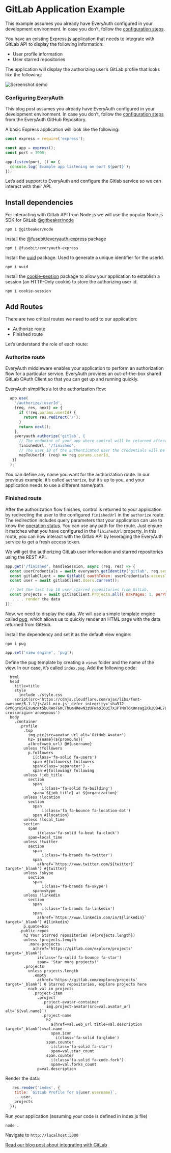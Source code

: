 # GitLab Application Example

This example assumes you already have EveryAuth configured in your development environment. In case you don’t, follow the [configuration steps](https://github.com/fusebit/everyauth-express#getting-started).

You have an existing Express.js application that needs to integrate with GitLab API to display the following information:
- User profile information
- User starred repositories

The application will display the authorizing user’s GitLab profile that looks like the following:

![Screenshot demo](blog-using-gitlab-with-everyauth.png "Screenshot demo")

### Configuring EveryAuth

This blog post assumes you already have EveryAuth configured in your development environment. In case you don’t, follow the [configuration steps](https://github.com/fusebit/everyauth-express#getting-started) from the EveryAuth GitHub Repository.

A basic Express application will look like the following:

```javascript
const express = require('express');

const app = express();
const port = 3000;

app.listen(port, () => {
  console.log(`Example app listening on port ${port}`);
});
```

Let’s add support to EveryAuth and configure the Gitlab service so we can interact with their API.

## Install dependencies

For interacting with Gitlab API from Node.js we will use the popular Node.js SDK for GitLab [@gitbeaker/node](https://www.npmjs.com/package/@gitbeaker/node)

```shell
npm i @gitbeaker/node
```

Install the [@fusebit/everyauth-express](https://www.npmjs.com/package/@fusebit/everyauth-express) package

```shell
npm i @fusebit/everyauth-express
```

Install the [uuid](https://www.npmjs.com/package/uuid) package. Used to generate a unique identifier for the userId.

```shell
npm i uuid
```
Install the [cookie-session](https://www.npmjs.com/package/cookie-session) package to allow your application to establish a session (an HTTP-Only cookie) to store the authorizing user id.

```shell
npm i cookie-session
```

## Add Routes

There are two critical routes we need to add to our application:

- Authorize route
- Finished route

Let’s understand the role of each route:

### Authorize route

EveryAuth middleware enables your application to perform an authorization flow for a particular service.
EveryAuth provides an out-of-the-box shared GitLab OAuth Client so that you can get up and running quickly.

EveryAuth simplifies a lot the authorization flow:

```javascript
  app.use(
    '/authorize/:userId',
    (req, res, next) => {
      if (!req.params.userId) {
        return res.redirect('/');
      }
      return next();
    },
    everyauth.authorize('gitlab’, {
      // The endpoint of your app where control will be returned afterwards
      finishedUrl: '/finished',
      // The user ID of the authenticated user the credentials will be associated with
      mapToUserId: (req) => req.params.userId,
   })
  );
```

You can define any name you want for the authorization route. In our previous example, it’s called `authorize`, but it’s up to you, and your application needs to use a different name/path. 

### Finished route

After the authorization flow finishes, control is returned to your application by redirecting the user to the configured `finishedUrl` in the `authorize` route.
The redirection includes query parameters that your application can use to know the [operation status](https://github.com/fusebit/everyauth-express#parameters---2).
You can use any path for the route. Just ensure it matches what you have configured in the `finishedUrl` property.
In this route, you can now interact with the Gitlab API by leveraging the EveryAuth service to get a fresh access token.
 
We will get the authorizing GitLab user information and starred repositories using the REST API.

```javascript
app.get('/finished', handleSession, async (req, res) => {
  const userCredentials = await everyauth.getIdentity('gitlab', req.session.userId);
  const gitlabClient = new Gitlab({ oauthToken: userCredentials.accessToken });
  const user = await gitlabClient.Users.current();

  // Get the last top 10 user starred repositories from GitLab.
  const projects = await gitlabClient.Projects.all({ maxPages: 1, perPage: 10, starred: true });
   . . . render the data
});
```

Now, we need to display the data. We will use a simple template engine called [pug](https://www.npmjs.com/package/pug), which allows us to quickly render an HTML page with the data returned from GitHub.

Install the dependency and set it as the default view engine:

```shell
npm i pug
```

```javascript
app.set('view engine', 'pug');
```

Define the pug template by creating a `views` folder and the name of the view. In our case, it’s called `index.pug`. Add the following code:

```pug
  html
  head
    title=title
    style
      include ./style.css
    script(src='https://cdnjs.cloudflare.com/ajax/libs/font-awesome/6.1.1/js/all.min.js' defer integrity='sha512-6PM0qYu5KExuNcKt5bURAoT6KCThUmHRewN3zUFNaoI6Di7XJPTMoT6K0nsagZKk2OB4L7E3q1uQKHNHd4stIQ==' crossorigin='anonymous')
  body
    .container
      .profile
        .top
          img.pic(src=avatar_url alt='GitHub Avatar')
          h2=`${name}(${pronouns})`
          a(href=web_url) @#{username}
        unless !followers
          p.followers
            i(class='fa-solid fa-users')
            span #{followers} followers
            span(class='separator') -
            span #{following} following
        unless !job_title
          section
            span
                i(class='fa-solid fa-building')
            span=`${job_title} at ${organization}`
        unless !location
          section
            span
                i(class='fa fa-bounce fa-location-dot')
            span #{location}
        unless !local_time
        section
          span
              i(class='fa-solid fa-beat fa-clock')
          span=local_time
        unless !twitter
          section
            span
                i(class='fa-brands fa-twitter')
            span 
              a(href=`https://www.twitter.com/${twitter}` target='_blank') #{twitter}
        unless !skype
          section
            span
                i(class='fa-brands fa-skype')
            span=skype
        unless !linkedin
          section
            span
                i(class='fa-brands fa-linkedin')
            span 
              a(href=`https://www.linkedin.com/in/${linkedin}` target='_blank') #{linkedin}
        p.quote=bio
      .public-repos
        h2 Your Starred repositories (#{projects.length})
        unless !projects.length
          .more-projects 
            a(href='https://gitlab.com/explore/projects' target='_blank')
              i(class='fa-solid fa-bounce fa-star')
              span= 'Star more projects!'
        .projects
          unless projects.length
            .empty
              a(href='https://gitlab.com/explore/projects' target='_blank') 0 Starred repositories, explore projects here
          each val in projects
            .project-item 
              .project
                .project-avatar-container
                  img.project-avatar(src=val.avatar_url alt=`${val.name}`)
                .project-name
                  h2
                    a(href=val.web_url title=val.description target="_blank")=val.name
                    span.icon 
                      i(class='fa-solid fa-globe')
                  span.counter
                    i(class='fa-solid fa-star')
                    span=val.star_count
                  span.counter
                    i(class='fa-solid fa-code-fork')
                    span=val.forks_count
              p=val.description
```

Render the data:

```javascript
   res.render('index', {
    title: `GitLab Profile for ${user.username}`,
    ...user,
    projects
  });
```

Run your application (assuming your code is defined in index.js file)

```shell
node .
```

Navigate to `http://localhost:3000`

[Read our blog post about integrating with GitLab](https://fusebit.io/blog/integrate-gitlab-api-everyauth?utm_source=github.com&utm_medium=referral&utm_campaign=everyauth-examples&utm_content=using-gitlab-with-everyauth)
